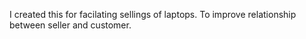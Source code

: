 I created this for facilating sellings of laptops.
To improve relationship between seller and customer.
